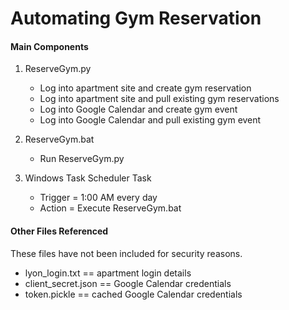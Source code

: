 # Automating Gym Reservation

#### Main Components
1. ReserveGym.py
    - Log into apartment site and create gym reservation
    - Log into apartment site and pull existing gym reservations
    - Log into Google Calendar and create gym event
    - Log into Google Calendar and pull existing gym event

2. ReserveGym.bat
    - Run ReserveGym.py

3. Windows Task Scheduler Task
    - Trigger = 1:00 AM every day
    - Action = Execute ReserveGym.bat
    

#### Other Files Referenced
These files have not been included for security reasons.
- lyon_login.txt == apartment login details
- client_secret.json == Google Calendar credentials
- token.pickle == cached Google Calendar credentials